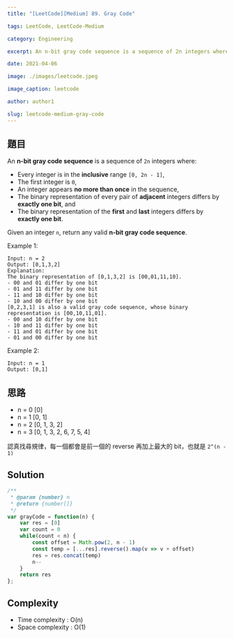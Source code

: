 ```yaml
---
title: "[LeetCode][Medium] 89. Gray Code"

tags: LeetCode, LeetCode-Medium

category: Engineering

excerpt: An n-bit gray code sequence is a sequence of 2n integers where

date: 2021-04-06

image: ./images/leetcode.jpeg

image_caption: leetcode

author: author1

slug: leetcode-medium-gray-code
---
```


## 題目

An **n-bit gray code sequence** is a sequence of `2n` integers where:

- Every integer is in the **inclusive** range `[0, 2n - 1]`,
- The first integer is `0`,
- An integer appears **no more than once** in the sequence,
- The binary representation of every pair of **adjacent** integers differs by **exactly one bit**, and
- The binary representation of the **first** and **last** integers differs by **exactly one bit**.

Given an integer `n`, return any valid **n-bit gray code sequence**.

Example 1:

```
Input: n = 2
Output: [0,1,3,2]
Explanation:
The binary representation of [0,1,3,2] is [00,01,11,10].
- 00 and 01 differ by one bit
- 01 and 11 differ by one bit
- 11 and 10 differ by one bit
- 10 and 00 differ by one bit
[0,2,3,1] is also a valid gray code sequence, whose binary representation is [00,10,11,01].
- 00 and 10 differ by one bit
- 10 and 11 differ by one bit
- 11 and 01 differ by one bit
- 01 and 00 differ by one bit
```

Example 2:

```
Input: n = 1
Output: [0,1]
```

## 思路

- n = 0 [0]
- n = 1 [0, 1]
- n = 2 [0, 1, 3, 2]
- n = 3 [0, 1, 3, 2, 6, 7, 5, 4]

認真找尋規律，每一個都會是前一個的 reverse 再加上最大的 bit，也就是 `2^(n - 1)`

## Solution
```javascript
/**
 * @param {number} n
 * @return {number[]}
 */
var grayCode = function(n) {
    var res = [0]
    var count = 0
    while(count < n) {
        const offset = Math.pow(2, n - 1)
        const temp = [...res].reverse().map(v => v + offset)
        res = res.concat(temp)
        n--
    }
    return res
};
```

## Complexity

- Time complexity : O(n)
- Space complexity : O(1)